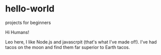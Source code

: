 # hello-world
projects for beginners

Hi Humans!

Leo here, I like Node.js and javascrpit (that's what I've made of!).
I've had tacos on the moon and find them far superior to Earth tacos.
